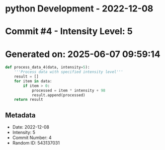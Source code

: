 ﻿# python Development - 2022-12-08
# Commit #4 - Intensity Level: 5
# Generated on: 2025-06-07 09:59:14
```python
def process_data_4(data, intensity=5):
    '''Process data with specified intensity level'''
    result = []
    for item in data:
        if item > 0:
            processed = item * intensity + 98
            result.append(processed)
    return result
```
## Metadata
- Date: 2022-12-08
- Intensity: 5
- Commit Number: 4
- Random ID: 543137031
